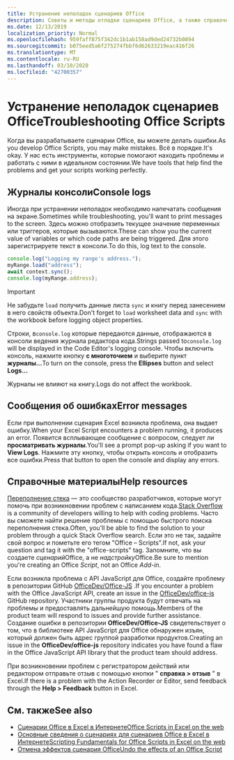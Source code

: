 ```yaml
---
title: Устранение неполадок сценариев Office
description: Советы и методы отладки сценариев Office, а также справочные ресурсы.
ms.date: 12/13/2019
localization_priority: Normal
ms.openlocfilehash: 959faff875f342dc1b1ab158ad9ded24732b0894
ms.sourcegitcommit: b075eed5a6f275274fbbf6d62633219eac416f26
ms.translationtype: MT
ms.contentlocale: ru-RU
ms.lasthandoff: 03/10/2020
ms.locfileid: "42700357"
---
```

# <a name="troubleshooting-office-scripts"></a><span data-ttu-id="29784-103">Устранение неполадок сценариев Office</span><span class="sxs-lookup"><span data-stu-id="29784-103">Troubleshooting Office Scripts</span></span>

<span data-ttu-id="29784-104">Когда вы разрабатываете сценарии Office, вы можете делать ошибки.</span><span class="sxs-lookup"><span data-stu-id="29784-104">As you develop Office Scripts, you may make mistakes.</span></span> <span data-ttu-id="29784-105">Всё в порядке.</span><span class="sxs-lookup"><span data-stu-id="29784-105">It's okay.</span></span> <span data-ttu-id="29784-106">У нас есть инструменты, которые помогают находить проблемы и работать с ними в идеальном состоянии.</span><span class="sxs-lookup"><span data-stu-id="29784-106">We have tools that help find the problems and get your scripts working perfectly.</span></span>

## <a name="console-logs"></a><span data-ttu-id="29784-107">Журналы консоли</span><span class="sxs-lookup"><span data-stu-id="29784-107">Console logs</span></span>

<span data-ttu-id="29784-108">Иногда при устранении неполадок необходимо напечатать сообщения на экране.</span><span class="sxs-lookup"><span data-stu-id="29784-108">Sometimes while troubleshooting, you'll want to print messages to the screen.</span></span> <span data-ttu-id="29784-109">Здесь можно отобразить текущее значение переменных или триггеров, которые вызываются.</span><span class="sxs-lookup"><span data-stu-id="29784-109">These can show you the current value of variables or which code paths are being triggered.</span></span> <span data-ttu-id="29784-110">Для этого зарегистрируете текст в консоли.</span><span class="sxs-lookup"><span data-stu-id="29784-110">To do this, log text to the console.</span></span>

```TypeScript
console.log("Logging my range's address.");
myRange.load("address");
await context.sync();
console.log(myRange.address);
```

> [!IMPORTANT]
> <span data-ttu-id="29784-111">Не забудьте `load` получить данные листа `sync` и книгу перед занесением в него свойств объекта.</span><span class="sxs-lookup"><span data-stu-id="29784-111">Don't forget to `load` worksheet data and `sync` with the workbook before logging object properties.</span></span>

<span data-ttu-id="29784-112">Строки, в`console.log` которые передаются данные, отображаются в консоли ведения журнала редактора кода.</span><span class="sxs-lookup"><span data-stu-id="29784-112">Strings passed to`console.log` will be displayed in the Code Editor's logging console.</span></span> <span data-ttu-id="29784-113">Чтобы включить консоль, нажмите кнопку **с многоточием** и выберите пункт **журналы...**</span><span class="sxs-lookup"><span data-stu-id="29784-113">To turn on the console, press the **Ellipses** button and select **Logs...**</span></span>

<span data-ttu-id="29784-114">Журналы не влияют на книгу.</span><span class="sxs-lookup"><span data-stu-id="29784-114">Logs do not affect the workbook.</span></span>

## <a name="error-messages"></a><span data-ttu-id="29784-115">Сообщения об ошибках</span><span class="sxs-lookup"><span data-stu-id="29784-115">Error messages</span></span>

<span data-ttu-id="29784-116">Если при выполнении сценария Excel возникла проблема, она выдает ошибку.</span><span class="sxs-lookup"><span data-stu-id="29784-116">When your Excel Script encounters a problem running, it produces an error.</span></span> <span data-ttu-id="29784-117">Появится всплывающее сообщение с вопросом, следует ли **просматривать журналы**.</span><span class="sxs-lookup"><span data-stu-id="29784-117">You'll see a prompt pop-up asking if you want to **View Logs**.</span></span> <span data-ttu-id="29784-118">Нажмите эту кнопку, чтобы открыть консоль и отобразить все ошибки.</span><span class="sxs-lookup"><span data-stu-id="29784-118">Press that button to open the console and display any errors.</span></span>

## <a name="help-resources"></a><span data-ttu-id="29784-119">Справочные материалы</span><span class="sxs-lookup"><span data-stu-id="29784-119">Help resources</span></span>

<span data-ttu-id="29784-120">[Переполнение стека](https://stackoverflow.com/questions/tagged/office-scripts) — это сообщество разработчиков, которые могут помочь при возникновении проблем с написанием кода.</span><span class="sxs-lookup"><span data-stu-id="29784-120">[Stack Overflow](https://stackoverflow.com/questions/tagged/office-scripts) is a community of developers willing to help with coding problems.</span></span> <span data-ttu-id="29784-121">Часто вы сможете найти решение проблемы с помощью быстрого поиска переполнения стека.</span><span class="sxs-lookup"><span data-stu-id="29784-121">Often, you'll be able to find the solution to your problem through a quick Stack Overflow search.</span></span> <span data-ttu-id="29784-122">Если это не так, задайте свой вопрос и пометьте его тегом "Office – Scripts".</span><span class="sxs-lookup"><span data-stu-id="29784-122">If not, ask your question and tag it with the "office-scripts" tag.</span></span> <span data-ttu-id="29784-123">Запомните, что вы создаете *сценарий*Office, а не *надстройку*Office.</span><span class="sxs-lookup"><span data-stu-id="29784-123">Be sure to mention you're creating an Office *Script*, not an Office *Add-in*.</span></span>

<span data-ttu-id="29784-124">Если возникла проблема с API JavaScript для Office, создайте проблему в репозитории GitHub [OfficeDev/Office-JS](https://github.com/OfficeDev/office-js) .</span><span class="sxs-lookup"><span data-stu-id="29784-124">If you encounter a problem with the Office JavaScript API, create an issue in the [OfficeDev/office-js](https://github.com/OfficeDev/office-js) GitHub repository.</span></span> <span data-ttu-id="29784-125">Участники группы продукта будут отвечать на проблемы и предоставлять дальнейшую помощь.</span><span class="sxs-lookup"><span data-stu-id="29784-125">Members of the product team will respond to issues and provide further assistance.</span></span> <span data-ttu-id="29784-126">Создание ошибки в репозитории **OfficeDev/Office-JS** свидетельствует о том, что в библиотеке API JavaScript для Office обнаружен изъян, который должен быть адрес группой разработки продуктов.</span><span class="sxs-lookup"><span data-stu-id="29784-126">Creating an issue in the **OfficeDev/office-js** repository indicates you have found a flaw in the Office JavaScript API library that the product team should address.</span></span>

<span data-ttu-id="29784-127">При возникновении проблем с регистратором действий или редактором отправьте отзыв с помощью кнопки " **справка > отзыв** " в Excel.</span><span class="sxs-lookup"><span data-stu-id="29784-127">If there is a problem with the Action Recorder or Editor, send feedback through the **Help > Feedback** button in Excel.</span></span>

## <a name="see-also"></a><span data-ttu-id="29784-128">См. также</span><span class="sxs-lookup"><span data-stu-id="29784-128">See also</span></span>

- [<span data-ttu-id="29784-129">Сценарии Office в Excel в Интернете</span><span class="sxs-lookup"><span data-stu-id="29784-129">Office Scripts in Excel on the web</span></span>](../overview/excel.md)
- [<span data-ttu-id="29784-130">Основные сведения о сценариях для сценариев Office в Excel в Интернете</span><span class="sxs-lookup"><span data-stu-id="29784-130">Scripting Fundamentals for Office Scripts in Excel on the web</span></span>](../develop/scripting-fundamentals.md)
- [<span data-ttu-id="29784-131">Отмена эффектов сценария Office</span><span class="sxs-lookup"><span data-stu-id="29784-131">Undo the effects of an Office Script</span></span>](undo.md)
